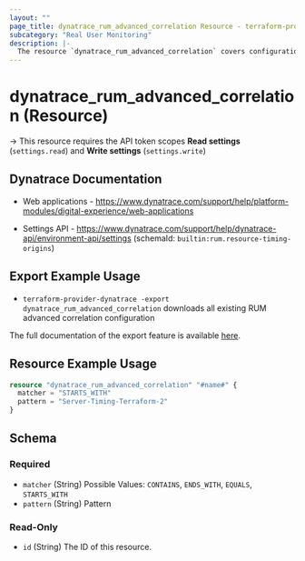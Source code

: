 ```yaml
---
layout: ""
page_title: dynatrace_rum_advanced_correlation Resource - terraform-provider-dynatrace"
subcategory: "Real User Monitoring"
description: |-
  The resource `dynatrace_rum_advanced_correlation` covers configuration for real user monitoring advanced correlation
---
```


# dynatrace_rum_advanced_correlation (Resource)

-> This resource requires the API token scopes **Read settings** (`settings.read`) and **Write settings** (`settings.write`)

## Dynatrace Documentation

- Web applications - https://www.dynatrace.com/support/help/platform-modules/digital-experience/web-applications

- Settings API - https://www.dynatrace.com/support/help/dynatrace-api/environment-api/settings (schemaId: `builtin:rum.resource-timing-origins`)

## Export Example Usage

- `terraform-provider-dynatrace -export dynatrace_rum_advanced_correlation` downloads all existing RUM advanced correlation configuration

The full documentation of the export feature is available [here](https://dt-url.net/h203qmc).

## Resource Example Usage

```terraform
resource "dynatrace_rum_advanced_correlation" "#name#" {
  matcher = "STARTS_WITH"
  pattern = "Server-Timing-Terraform-2"
}
```

<!-- schema generated by tfplugindocs -->
## Schema

### Required

- `matcher` (String) Possible Values: `CONTAINS`, `ENDS_WITH`, `EQUALS`, `STARTS_WITH`
- `pattern` (String) Pattern

### Read-Only

- `id` (String) The ID of this resource.
 